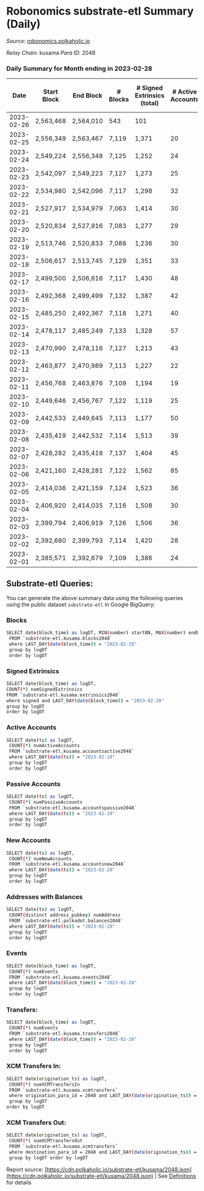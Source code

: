 # Robonomics substrate-etl Summary (Daily)

_Source_: [robonomics.polkaholic.io](https://robonomics.polkaholic.io)

*Relay Chain*: kusama
*Para ID*: 2048



### Daily Summary for Month ending in 2023-02-28


| Date | Start Block | End Block | # Blocks | # Signed Extrinsics (total) | # Active Accounts | # Passive | # New | # Addresses with Balances | # Events | # Transfers | # XCM Transfers In | # XCM Transfers Out | Issues | 
| ---- | ----------- | --------- | -------- | --------------------------- | ----------------- | --------- | ----- | ------------------------- | -------- | ----------- | ------------------ | ------------------- | ------ |
| 2023-02-26 | 2,563,468 | 2,564,010 | 543 | 101 |  |  |  |  | 3,159 |   |   |   |  |
| 2023-02-25 | 2,556,349 | 2,563,467 | 7,119 | 1,371 | 20 |  |  | 3,147 | 41,541 | 3 ($3,551.34) |   |   |  |
| 2023-02-24 | 2,549,224 | 2,556,348 | 7,125 | 1,252 | 24 |  | 1 | 3,147 | 41,119 | 8 ($2,924.14) |   |   |  |
| 2023-02-23 | 2,542,097 | 2,549,223 | 7,127 | 1,273 | 25 |  | 4 | 3,146 | 41,201 | 8 ($1,631.62) |   | 2 ($297.22) |  |
| 2023-02-22 | 2,534,980 | 2,542,096 | 7,117 | 1,298 | 32 |  | 4 | 3,142 | 41,006 | 21 ($15,616.83) |   | 2 ($188.18) |  |
| 2023-02-21 | 2,527,917 | 2,534,979 | 7,063 | 1,414 | 30 |  | 1 | 3,138 | 41,087 | 4 ($2,324.38) | 2 ($1,118.21) |   |  |
| 2023-02-20 | 2,520,834 | 2,527,916 | 7,083 | 1,277 | 29 |  | 2 | 3,137 | 40,888 | 8 ($5,223.83) | 1 ($52.69) | 2 ($2,164.39) |  |
| 2023-02-19 | 2,513,746 | 2,520,833 | 7,088 | 1,236 | 30 |  | 5 | 3,135 | 41,013 | 22 ($21,911.62) |   | 5 ($2,691.18) |  |
| 2023-02-18 | 2,506,617 | 2,513,745 | 7,129 | 1,351 | 33 |  | 5 | 3,130 | 41,520 | 28 ($13,440.92) |   | 2 ($2,124.65) |  |
| 2023-02-17 | 2,499,500 | 2,506,616 | 7,117 | 1,430 | 48 |  | 2 | 3,125 | 41,904 | 41 ($39,392.29) | 6 ($5,991.44) | 2 ($901.13) |  |
| 2023-02-16 | 2,492,368 | 2,499,499 | 7,132 | 1,387 | 42 |  | 1 | 3,124 | 41,541 | 32 ($12,368.19) | 4 ($2,526.79) | 6 ($2,447.41) |  |
| 2023-02-15 | 2,485,250 | 2,492,367 | 7,118 | 1,271 | 40 |  | 3 | 3,123 | 40,790 | 27 ($13,937.44) |   | 3 ($1,435.85) |  |
| 2023-02-14 | 2,478,117 | 2,485,249 | 7,133 | 1,328 | 57 |  | 16 | 3,120 | 41,416 | 48 ($9,125.06) |   | 5 ($2,685.63) |  |
| 2023-02-13 | 2,470,990 | 2,478,116 | 7,127 | 1,213 | 43 |  | 2 | 3,104 | 40,917 | 20 ($7,249.82) | 4 ($1,996.18) |   |  |
| 2023-02-12 | 2,463,877 | 2,470,989 | 7,113 | 1,227 | 22 |  |  | 3,102 | 40,735 | 20 ($7,062.01) | 8 ($3,052.91) |   |  |
| 2023-02-11 | 2,456,768 | 2,463,876 | 7,109 | 1,194 | 19 |  | 1 | 3,102 | 40,591 | 14 ($13,798.93) | 5 ($1,561.07) |   |  |
| 2023-02-10 | 2,449,646 | 2,456,767 | 7,122 | 1,119 | 25 |  | 1 | 3,101 | 40,521 | 15 ($8,941.23) | 2 ($776.33) |   |  |
| 2023-02-09 | 2,442,533 | 2,449,645 | 7,113 | 1,177 | 50 |  | 4 | 3,100 | 41,149 | 73 ($155,592.72) | 8 ($2,517.93) | 6 ($4,660.94) |  |
| 2023-02-08 | 2,435,419 | 2,442,532 | 7,114 | 1,513 | 39 |  | 4 | 3,096 | 41,989 | 37 ($73,196.30) | 8 ($3,409.90) | 4 ($8,322.43) |  |
| 2023-02-07 | 2,428,282 | 2,435,418 | 7,137 | 1,404 | 45 |  | 5 | 3,092 | 41,842 | 48 ($50,554.67) | 10 ($3,525.34) | 9 ($8,792.70) |  |
| 2023-02-06 | 2,421,160 | 2,428,281 | 7,122 | 1,562 | 85 |  | 6 | 3,088 | 42,451 | 90 ($160,802.02) | 10 ($9,015.83) | 9 ($11,853.54) |  |
| 2023-02-05 | 2,414,036 | 2,421,159 | 7,124 | 1,523 | 36 |  | 3 | 3,083 | 41,782 | 29 ($491,879.45) | 3 ($815.34) | 3 ($484,300.72) |  |
| 2023-02-04 | 2,406,920 | 2,414,035 | 7,116 | 1,508 | 30 |  |  | 3,080 | 41,690 | 16 ($185,287.82) | 1 ($422.99) |   |  |
| 2023-02-03 | 2,399,794 | 2,406,919 | 7,126 | 1,506 | 36 |  | 3 | 3,080 | 41,706 | 13 ($2,491.14) | 4 ($1,476.70) | 2 ($222.81) |  |
| 2023-02-02 | 2,392,680 | 2,399,793 | 7,114 | 1,420 | 28 |  | 1 | 3,077 | 41,424 | 13 ($173.69) |   |   |  |
| 2023-02-01 | 2,385,571 | 2,392,679 | 7,109 | 1,386 | 24 |  | 1 | 3,076 | 41,379 | 9 ($1,339.68) | 2 ($397.07) |   |  |

## Substrate-etl Queries:
You can generate the above summary data using the following queries using the public dataset `substrate-etl` in Google BigQuery:

### Blocks
```bash
SELECT date(block_time) as logDT, MIN(number) startBN, MAX(number) endBN, COUNT(*) numBlocks 
 FROM `substrate-etl.kusama.blocks2048`  
 where LAST_DAY(date(block_time)) = "2023-02-28" 
 group by logDT 
 order by logDT
```

### Signed Extrinsics
```bash
SELECT date(block_time) as logDT, 
COUNT(*) numSignedExtrinsics 
FROM `substrate-etl.kusama.extrinsics2048`  
where signed and LAST_DAY(date(block_time)) = "2023-02-28" 
group by logDT 
order by logDT
```

### Active Accounts
```bash
SELECT date(ts) as logDT, 
 COUNT(*) numActiveAccounts 
 FROM `substrate-etl.kusama.accountsactive2048` 
 where LAST_DAY(date(ts)) = "2023-02-28" 
 group by logDT 
 order by logDT
```

### Passive Accounts
```bash
SELECT date(ts) as logDT, 
 COUNT(*) numPassiveAccounts 
 FROM `substrate-etl.kusama.accountspassive2048` 
 where LAST_DAY(date(ts)) = "2023-02-28" 
 group by logDT 
 order by logDT
```

### New Accounts
```bash
SELECT date(ts) as logDT, 
 COUNT(*) numNewAccounts 
 FROM `substrate-etl.kusama.accountsnew2048` 
 where LAST_DAY(date(ts)) = "2023-02-28" 
 group by logDT
 order by logDT
```

### Addresses with Balances
```bash
SELECT date(ts) as logDT,
 COUNT(distinct address_pubkey) numAddress 
 FROM `substrate-etl.polkadot.balances2048` 
 where LAST_DAY(date(ts)) = "2023-02-28" 
 group by logDT 
 order by logDT
```

### Events
```bash
SELECT date(block_time) as logDT, 
 COUNT(*) numEvents 
 FROM `substrate-etl.kusama.events2048` 
 where LAST_DAY(date(block_time)) = "2023-02-28" 
 group by logDT 
 order by logDT
```

### Transfers:
```bash
SELECT date(block_time) as logDT, 
 COUNT(*) numEvents 
 FROM `substrate-etl.kusama.transfers2048` 
 where LAST_DAY(date(block_time)) = "2023-02-28" 
 group by logDT 
 order by logDT
```

### XCM Transfers In:
```bash
SELECT date(origination_ts) as logDT, 
 COUNT(*) numXCMTransfersIn 
 FROM `substrate-etl.kusama.xcmtransfers` 
 where origination_para_id = 2048 and LAST_DAY(date(origination_ts)) = "2023-02-28" 
 group by logDT 
order by logDT
```

### XCM Transfers Out:
```bash
SELECT date(origination_ts) as logDT, 
 COUNT(*) numXCMTransfersOut 
 FROM `substrate-etl.kusama.xcmtransfers` 
 where destination_para_id = 2048 and LAST_DAY(date(origination_ts)) = "2023-02-28" 
 group by logDT order by logDT
```


Report source: [https://cdn.polkaholic.io/substrate-etl/kusama/2048.json](https://cdn.polkaholic.io/substrate-etl/kusama/2048.json) | See [Definitions](/DEFINITIONS.md) for details
